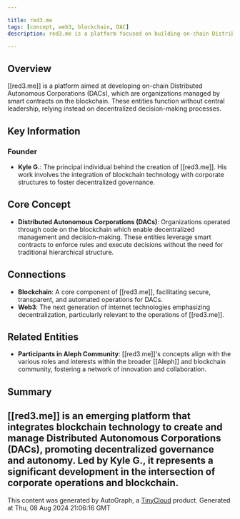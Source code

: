 ```yaml
---

title: red3.me
tags: [concept, web3, blockchain, DAC]
description: red3.me is a platform focused on building on-chain Distributed Autonomous Corporations (DACs) within the web3 and blockchain space.

---
```


## Overview

[[red3.me]] is a platform aimed at developing on-chain Distributed Autonomous Corporations (DACs), which are organizations managed by smart contracts on the blockchain. These entities function without central leadership, relying instead on decentralized decision-making processes.

## Key Information

### Founder
- **Kyle G.**: The principal individual behind the creation of [[red3.me]]. His work involves the integration of blockchain technology with corporate structures to foster decentralized governance.

## Core Concept

- **Distributed Autonomous Corporations (DACs)**: Organizations operated through code on the blockchain which enable decentralized management and decision-making. These entities leverage smart contracts to enforce rules and execute decisions without the need for traditional hierarchical structure.

## Connections

- **Blockchain**: A core component of [[red3.me]], facilitating secure, transparent, and automated operations for DACs.
- **Web3**: The next generation of internet technologies emphasizing decentralization, particularly relevant to the operations of [[red3.me]].

## Related Entities

- **Participants in Aleph Community**: [[red3.me]]'s concepts align with the various roles and interests within the broader [[Aleph]] and blockchain community, fostering a network of innovation and collaboration.

## Summary

[[red3.me]] is an emerging platform that integrates blockchain technology to create and manage Distributed Autonomous Corporations (DACs), promoting decentralized governance and autonomy. Led by Kyle G., it represents a significant development in the intersection of corporate operations and blockchain.
---
This content was generated by AutoGraph, a [TinyCloud](https://tinycloud.xyz/) product.
Generated at  Thu, 08 Aug 2024 21:06:16 GMT